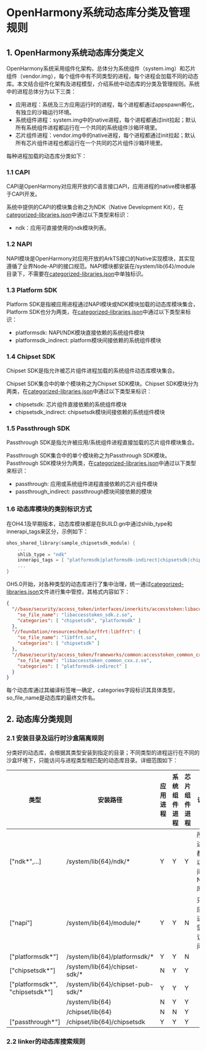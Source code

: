 # OpenHarmony系统动态库分类及管理规则



## 1. OpenHarmony系统动态库分类定义

OpenHarmony系统采用组件化架构，总体分为系统组件（system.img）和芯片组件（vendor.img），每个组件中有不同类型的进程，每个进程会加载不同的动态库。本文结合组件化架构及进程模型，介绍系统中动态库的分类及管理规则。系统中的进程总体分为以下三类：

- 应用进程：系统及三方应用运行时的进程，每个进程都通过appspawn孵化，有独立的沙箱运行环境。
- 系统组件进程：system.img中的native进程，每个进程都通过init拉起；默认所有系统组件进程都运行在一个共同的系统组件沙箱环境里。
- 芯片组件进程：vendor.img中的native进程，每个进程都通过init拉起；默认所有芯片组件进程也都运行在一个共同的芯片组件沙箱环境里。

每种进程加载的动态库分类如下：

### 1.1 CAPI

CAPI是OpenHarmony对应用开放的C语言接口API，应用进程的native模块都基于CAPI开发。

系统中提供的CAPI的模块集合称之为NDK（Native Development Kit），在[categorized-libraries.json](./categorized-libraries.json)中通过以下类型来标识：

- ndk：应用可直接使用的ndk模块列表。

### 1.2 NAPI

NAPI模块是OpenHarmony对应用开放的ArkTS接口的Native实现模块，其实现遵循了业界Node-API的接口规范。NAPI模块都安装在/system/lib{64}/module目录下，不需要在[categorized-libraries.json](./categorized-libraries.json)中单独标识。

### 1.3 Platform SDK

Platform SDK是指被应用进程通过NAPI模块或NDK模块加载的动态库模块集合，Platform SDK也分为两类，在[categorized-libraries.json](./categorized-libraries.json)中通过以下类型来标识：

- platformsdk: NAPI/NDK模块直接依赖的系统组件模块
- platformsdk_indirect: platform模块间接依赖的系统组件模块

### 1.4 Chipset SDK

Chipset SDK是指允许被芯片组件进程加载的系统组件动态库模块集合。

Chipset SDK集合中的单个模块称之为Chipset SDK模块。Chipset SDK模块分为两类，在[categorized-libraries.json](./categorized-libraries.json)中通过以下类型来标识：

- chipsetsdk: 芯片组件直接依赖的系统组件模块
- chipsetsdk_indirect: chipsetsdk模块间接依赖的系统组件模块

### 1.5 Passthrough SDK

Passthrough SDK是指允许被应用/系统组件进程直接加载的芯片组件模块集合。

Passthrough SDK集合中的单个模块称之为Passthrough SDK模块。Passthrough SDK模块分为两类，在[categorized-libraries.json](./categorized-libraries.json)中通过以下类型来标识：

- passthrough: 应用或系统组件进程直接依赖的芯片组件模块
- passthrough_indirect: passthrough模块间接依赖的模块

### 1.6 动态库模块的类别标识方式

在OH4.1及早期版本，动态库模块都是在BUILD.gn中通过shlib_type和innerapi_tags来区分，示例如下：

```go
ohos_shared_library(sample_chipsetsdk_module) {
    ...
    shlib_type = "ndk"
    innerapi_tags = [ "platformsdk|platformsdk-indirect|chipsetsdk|chipsetsdk_indirect|passthrough|passthrough_indirect" ]
    ...
}
```

OH5.0开始，对各种类型的动态库进行了集中治理，统一通过[categorized-libraries.json](./categorized-libraries.json)文件进行集中管控，其格式内容如下：

```json
{
  "//base/security/access_token/interfaces/innerkits/accesstoken:libaccesstoken_sdk": {
    "so_file_name": "libaccesstoken_sdk.z.so",
    "categories": [ "chipsetsdk", "platformsdk" ]
  },
  "//foundation/resourceschedule/ffrt:libffrt": {
    "so_file_name": "libffrt.so",
    "categories": [ "chipsetsdk" ]
  },
  "//base/security/access_token/frameworks/common:accesstoken_common_cxx": {
    "so_file_name": "libaccesstoken_common_cxx.z.so",
    "categories": [ "platformsdk-indirect" ]
  }
}
```

每个动态库通过其编译标签唯一确定，categories字段标识其具体类型，so_file_name是动态库的最终文件名。

## 2. 动态库分类规则

### 2.1 安装目录及运行时沙盒隔离规则

分类好的动态库，会根据其类型安装到指定的目录；不同类型的进程运行在不同的沙盒环境下，只能访问与进程类型相匹配的动态库目录。详细范围如下：

| 类型                            | 安装路径                          | 应用进程 | 系统组件进程 | 芯片组件进程 | 说明                      |
| ------------------------------- | --------------------------------- | -------- | ------------ | ------------ | ------------------------- |
| ["ndk*",...]                    | /system/lib{64}/ndk/*             | Y        | Y            | Y            | 所有进程都可以访问NDK库。 |
| ["napi"]                        | /system/lib{64}/module/*          | Y        | Y            | N            | 只有应用进程需要访问。    |
| ["platformsdk*"]                | /system/lib{64}/platformsdk/*     | Y        | Y            | N            |                           |
| ["chipsetsdk*"]                 | /system/lib{64}/chipset-sdk/*     | N        | Y            | Y            |                           |
| ["platformsdk*", "chipsetsdk*"] | /system/lib{64}/chipset-pub-sdk/* | Y        | Y            | Y            |                           |
|                                 | /system/lib{64}                   | N        | Y            | Y            |                           |
|                                 | /chipset/lib{64}                  | N        | N            | Y            |                           |
| ["passthrough*"]                | /chipset/lib{64}/chipsetsdk       | Y        | Y            | Y            |                           |

### 2.2 linker的动态库搜索规则




